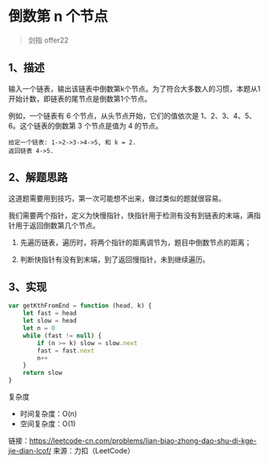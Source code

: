 # 倒数第 n 个节点

> 剑指 offer22

## 1、描述

  

输入一个链表，输出该链表中倒数第k个节点。为了符合大多数人的习惯，本题从1开始计数，即链表的尾节点是倒数第1个节点。

  

例如，一个链表有 6 个节点，从头节点开始，它们的值依次是 1、2、3、4、5、6。这个链表的倒数第 3 个节点是值为 4 的节点。


```
给定一个链表: 1->2->3->4->5, 和 k = 2.
返回链表 4->5.
```

  

## 2、解题思路

这道题需要用到技巧，第一次可能想不出来，做过类似的题就很容易。

我们需要两个指针，定义为快慢指针，快指针用于检测有没有到链表的末端，满指针用于返回倒数第几个节点。

1. 先遍历链表，遍历时，将两个指针的距离调节为，题目中倒数节点的距离；

2. 判断快指针有没有到末端，到了返回慢指针，未到继续遍历。

  

## 3、实现

```javascript
var getKthFromEnd = function (head, k) {
    let fast = head
    let slow = head
    let n = 0
    while (fast != null) {
        if (n >= k) slow = slow.next
        fast = fast.next
        n++
    }
    return slow
}
```

复杂度
- 时间复杂度：O(n)
- 空间复杂度：O(1)



链接：https://leetcode-cn.com/problems/lian-biao-zhong-dao-shu-di-kge-jie-dian-lcof/
来源：力扣（LeetCode）
